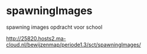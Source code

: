 # spawningImages
spawning images opdracht voor school

http://25820.hosts2.ma-cloud.nl/bewijzenmap/periode1.3/sct/spawningImages/
